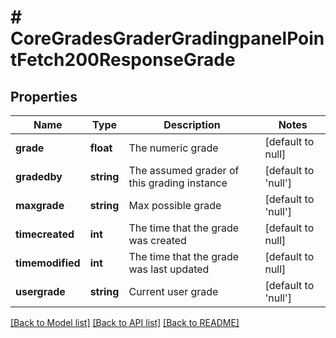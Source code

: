 # # CoreGradesGraderGradingpanelPointFetch200ResponseGrade

## Properties

Name | Type | Description | Notes
------------ | ------------- | ------------- | -------------
**grade** | **float** | The numeric grade | [default to null]
**gradedby** | **string** | The assumed grader of this grading instance | [default to 'null']
**maxgrade** | **string** | Max possible grade | [default to 'null']
**timecreated** | **int** | The time that the grade was created | [default to null]
**timemodified** | **int** | The time that the grade was last updated | [default to null]
**usergrade** | **string** | Current user grade | [default to 'null']

[[Back to Model list]](../../README.md#models) [[Back to API list]](../../README.md#endpoints) [[Back to README]](../../README.md)

